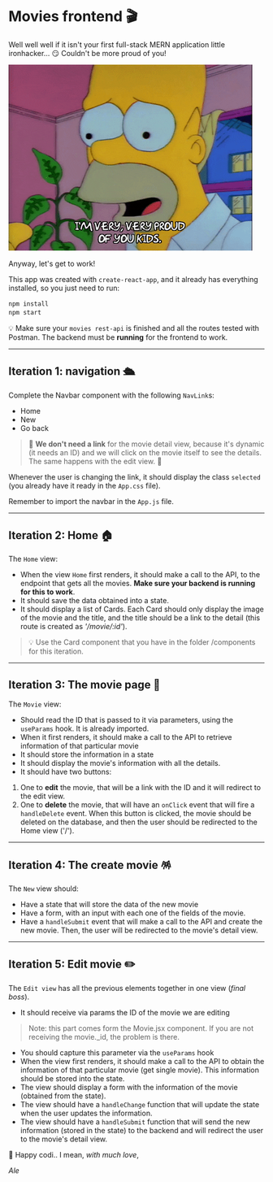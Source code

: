 # Movies frontend 🎬

Well well well if it isn't your first full-stack MERN application little ironhacker... 😏 Couldn't be more proud of you! 

![](homer.gif)

Anyway, let's get to work!

This app was created with `create-react-app`, and it already has everything installed, so you just need to run:

```bash
npm install
npm start
```

💡 Make sure your `movies rest-api` is finished and all the routes tested with Postman. The backend must be **running** for the frontend to work.

---

## Iteration 1: navigation 🛳

Complete the Navbar component with the following `NavLink`s:

- Home
- New
- Go back

> 🚧 **We don't need a link** for the movie detail view, because it's dynamic (it needs an ID) and we will click on the movie itself to see the details. The same happens with the edit view. 🚧

Whenever the user is changing the link, it should display the class `selected` (you already have it ready in the `App.css` file).

Remember to import the navbar in the `App.js` file.

---

## Iteration 2: Home 🏠

The `Home` view:

- When the view `Home` first renders, it should make a call to the API, to the endpoint that gets all the movies. **Make sure your backend is running for this to work**.
- It should save the data obtained into a state.
- It should display a list of Cards. Each Card should only display the image of the movie and the title, and the title should be a link to the detail (this route is created as *'/movie/:id'*).

> 💡 Use the Card component that you have in the folder /components for this iteration.

---

## Iteration 3: The movie page 🍿

The `Movie` view:

- Should read the ID that is passed to it via parameters, using the `useParams` hook. It is already imported.
- When it first renders, it should make a call to the API to retrieve information of that particular movie
- It should store the information in a state
- It should display the movie's information with all the details.
- It should have two buttons: 
1. One to **edit** the movie, that will be a link with the ID and it will redirect to the edit view.
2. One to **delete** the movie, that will have an `onClick` event that will fire a `handleDelete` event. When this button is clicked, the movie should be deleted on the database, and then the user should be redirected to the Home view ('/').

---

## Iteration 4: The create movie 🪅

The `New` view should:

- Have a state that will store the data of the new movie
- Have a form, with an input with each one of the fields of the movie.
- Have a `handleSubmit` event that will make a call to the API and create the new movie. Then, the user will be redirected to the movie's detail view.

---

## Iteration 5: Edit movie ✏️

The `Edit view` has all the previous elements together in one view (*final boss*).

- It should receive via params the ID of the movie we are editing 
> Note: this part comes form the Movie.jsx component. If you are not receiving the movie._id, the problem is there.
- You should capture this parameter via the `useParams` hook
- When the view first renders, it should make a call to the API to obtain the information of that particular movie (get single movie). This information should be stored into the state.
- The view should display a form with the information of the movie (obtained from the state).
- The view should have a `handleChange` function that will update the state when the user updates the information.
- The view should have a `handleSubmit` function that will send the new information (stored in the state) to the backend and will redirect the user to the movie's detail view.

💙 Happy codi.. I mean, *with much love*,

*Ale*


